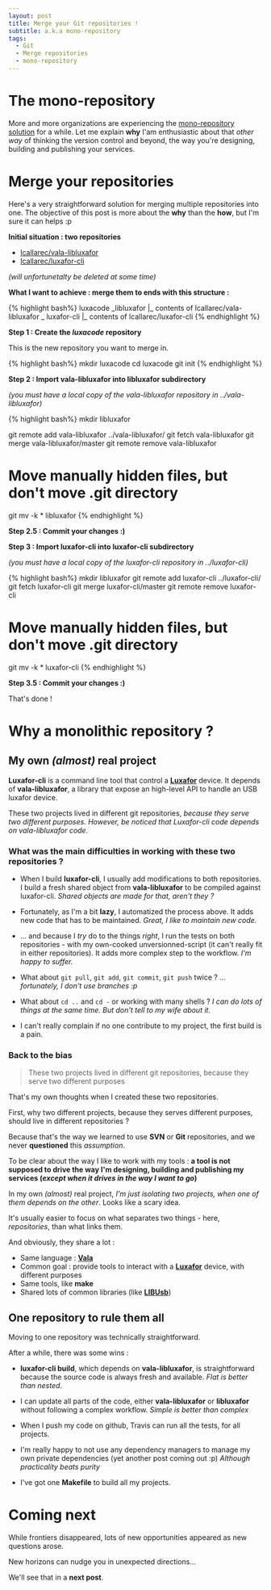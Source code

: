 ```yaml
---
layout: post
title: Merge your Git repositories !
subtitle: a.k.a mono-repository
tags:
  - Git
  - Merge repositories
  - mono-repository
---
```


# The mono-repository

More and more organizations are experiencing the [mono-repository solution](https://syslog.ravelin.com/multi-to-mono-repository-c81d004df3ce) for a while.
Let me explain __why__ I'am enthusiastic about that _other way_ of thinking the version control and beyond, the way you're designing, building and publishing your services.

# Merge your repositories

Here's a very straightforward solution for merging multiple repositories into one.
The objective of this post is more about the __why__ than the __how__, but I'm sure it can helps :p

__Initial situation : two repositories__

* [lcallarec/vala-libluxafor](https://github.com/lcallarec/vala-libluxafor)
* [lcallarec/luxafor-cli](https://github.com/lcallarec/luxafor-cli)

_(will unfortunetalty be deleted at some time)_

__What I want to achieve : merge them to ends with this structure :__

{% highlight bash%}
luxacode
\_libluxafor
 |_ contents of lcallarec/vala-libluxafor
\_ luxafor-cli
 |_ contents of lcallarec/luxafor-cli
{% endhighlight %}

__Step 1 : Create the _luxacode_ repository__

This is the new repository you want to merge in.

{% highlight bash%}
mkdir luxacode
cd luxacode
git init
{% endhighlight %}

__Step 2 : Import vala-libluxafor into libluxafor subdirectory__

_(you must have a local copy of the vala-libluxafor repository in ../vala-libluxafor)_

{% highlight bash%}
mkdir libluxafor

git remote add vala-libluxafor ../vala-libluxafor/
git fetch vala-libluxafor
git merge vala-libluxafor/master
git remote remove vala-libluxafor

# Move manually hidden files, but don't move .git directory
git mv -k * libluxafor
{% endhighlight %}

__Step 2.5 : Commit your changes :)__

__Step 3 : Import luxafor-cli into luxafor-cli subdirectory__

_(you must have a local copy of the luxafor-cli repository in ../luxafor-cli)_

{% highlight bash%}
mkdir libluxafor
git remote add luxafor-cli ../luxafor-cli/
git fetch luxafor-cli
git merge luxafor-cli/master
git remote remove luxafor-cli
# Move manually hidden files, but don't move .git directory
git mv -k * luxafor-cli
{% endhighlight %}

__Step 3.5 : Commit your changes :)__

That's done !

# Why a monolithic repository ?

## My own _(almost)_ real project

__Luxafor-cli__ is a command line tool that control a __[Luxafor](http://www.luxafor.fr/products/)__ device. It depends of __vala-libluxafor__, a library that expose an high-level API to handle an USB luxafor device.

These two projects lived in different git repositories, _because they serve two different purposes. However, be noticed that Luxafor-cli code depends on vala-libluxafor code._

### What was the main difficulties in working with these two repositories ?

* When I build __luxafor-cli__, I usually add modifications to both repositories. I build a fresh shared object from __vala-libluxafor__ to be compiled against luxafor-cli. _Shared objects are made for that, aren't they ?_

* Fortunately, as I'm a bit __lazy__, I automatized the process above. It adds new code that has to be maintained. _Great, I like to maintain new code._

* ... and because I _try_ do to the things _right_, I run the tests on both repositories - with my own-cooked unversionned-script (it can't really fit in either repositories). It adds more complex step to the workflow. _I'm happy to suffer._

* What about `git pull`, `git add`, `git commit`, `git push` twice ? _... fortunately, I don't use branches :p_

* What about `cd ..` and `cd -` or working with many shells ? _I can do lots of things at the same time. But don't tell to my wife about it._

* I can't really complain if no one contribute to my project, the first build is a pain.

### Back to the bias

> These two projects lived in different git repositories, because they serve two different purposes

That's my own thoughts when I created these two repositories.

First, why two different projects, because they serves different purposes, should live in different repositories ?

Because that's the way we learned to use __SVN__ or __Git__ repositories, and we never __questioned__ this _assumption_.

To be clear about the way I like to work with my tools : __a tool is not supposed to drive the way I'm designing, building and publishing my services (_except when it drives in the way I want to go_)__

In my own _(almost)_ real project, _I'm just isolating two projects, when one of them depends on the other_. Looks like a scary idea.

It's usually easier to focus on what separates two things - here, _repositories_, than what links them.

And obviously, they share a lot :

* Same language : __[Vala](https://wiki.gnome.org/Projects/Vala)__
* Common goal : provide tools to interact with a __[Luxafor](http://www.luxafor.fr/products/)__ device, with different purposes
* Same tools, like __make__
* Shared lots of common libraries (like __[LIBUsb](http://libusb.info/)__)

## One repository to rule them all

Moving to one repository was technically straightforward.

After a while, there was some wins :

* __luxafor-cli build__, which depends on __vala-libluxafor__, is straightforward because the source code is always fresh and available. _Flat is better than nested_.

* I can update all parts of the code, either __vala-libluxafor__ or __libluxafor__ without following a complex workflow. _Simple is better than complex_

* When I push my code on github, Travis can run all the tests, for all projects.

* I'm really happy to not use any dependency managers to manage my own private dependencies (yet another post coming out :p) _Although practicality beats purity_

* I've got one __Makefile__ to build all my projects.

# Coming next

While frontiers disappeared, lots of new opportunities appeared as new questions arose.

New horizons can nudge you in unexpected directions...

We'll see that in a __next post__.

